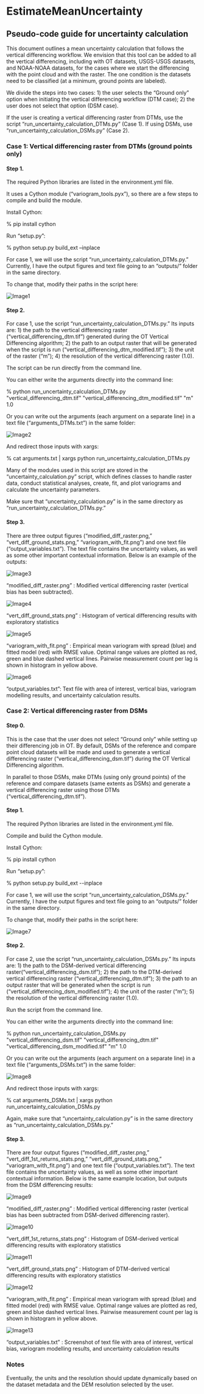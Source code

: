 # EstimateMeanUncertainty

## Pseudo-code guide for uncertainty calculation



This document outlines a mean uncertainty calculation that follows the vertical differencing workflow. We envision that this tool can be added to all the vertical differencing, including with OT datasets, USGS-USGS datasets, and NOAA-NOAA datasets, for the cases where we start the differencing with the point cloud and with the raster. The one condition is the datasets need to be classified (at a minimum, ground points are labeled). 



We divide the steps into two cases: 1) the user selects the “Ground only” option when initiating the vertical differencing workflow (DTM case); 2) the user does not select that option (DSM case). 



If the user is creating a vertical differencing raster from DTMs, use the script “run_uncertainty_calculation_DTMs.py” (Case 1). If using DSMs, use “run_uncertainty_calculation_DSMs.py” (Case 2).  



### Case 1: Vertical differencing raster from DTMs (ground points only)



#### Step 1.

The required Python libraries are listed in the environment.yml file. 

It uses a Cython module (“variogram_tools.pyx”), so there are a few steps to compile and build the module. 

Install Cython:



% pip install cython



Run “setup.py”:



% python setup.py build_ext –inplace



For case 1, we will use the script “run_uncertainty_calculation_DTMs.py.” Currently, I have the output figures and text file going to an “outputs/” folder in the same directory. 

To change that, modify their paths in the script here:

![Image1](/README_files/image1.png)



 

#### Step 2. 

For case 1, use the script “run_uncertainty_calculation_DTMs.py.” Its inputs are: 1) the path to the vertical differencing raster (“vertical_differencing_dtm.tif”) generated during the OT Vertical Differencing algorithm; 2) the path to an output raster that will be generated when the script is run (“vertical_differencing_dtm_modified.tif”); 3) the unit of the raster (“m”); 4) the resolution of the vertical differencing raster (1.0).



The script can be run directly from the command line.  



You can either write the arguments directly into the command line:



% python run_uncertainty_calculation_DTMs.py "vertical_differencing_dtm.tif" "vertical_differencing_dtm_modified.tif" "m" 1.0   



Or you can write out the arguments (each argument on a separate line) in a text file (“arguments_DTMs.txt”) in the same folder:

![Image2](/README_files/image2.png)





And redirect those inputs with xargs:



% cat arguments.txt | xargs python run_uncertainty_calculation_DTMs.py



Many of the modules used in this script are stored in the “uncertainty_calculation.py” script, which defines classes to handle raster data, conduct statistical analyses, create, fit, and plot variograms and calculate the uncertainty parameters. 



Make sure that “uncertainty_calculation.py” is in the same directory as “run_uncertainty_calculation_DTMs.py.”





#### Step 3.

There are three output figures (“modified_diff_raster.png,” “vert_diff_ground_stats.png,” “variogram_with_fit.png”) and one text file (“output_variables.txt”). The text file contains the uncertainty values, as well as some other important contextual information. Below is an example of the outputs:



![Image3](/README_files/image3.png)

“modified_diff_raster.png” : Modified vertical differencing raster (vertical bias has been subtracted). 

![Image4](/README_files/image4.png)

“vert_diff_ground_stats.png” :  Histogram of vertical differencing results with exploratory statistics

![Image5](/README_files/image5.png)

“variogram_with_fit.png” : Empirical mean variogram with spread (blue) and fitted model (red) with RMSE value. Optimal range values are plotted as red, green and blue dashed vertical lines. Pairwise measurement count per lag is shown in histogram in yellow above. 


![Image6](/README_files/image6.png)

“output_variables.txt”: Text file with area of interest, vertical bias, variogram modelling results, and uncertainty calculation results.



### Case 2: Vertical differencing raster from DSMs



#### Step 0.

This is the case that the user does not select “Ground only” while setting up their differencing job in OT. By default, DSMs of the reference and compare point cloud datasets will be made and used to generate a vertical differencing raster (“vertical_differencing_dsm.tif”) during the OT Vertical Differencing algorithm. 

In parallel to those DSMs, make DTMs (using only ground points) of the reference and compare datasets (same extents as DSMs) and generate a vertical differencing raster using those DTMs (“vertical_differencing_dtm.tif”).



#### Step 1.

The required Python libraries are listed in the environment.yml file. 

Compile and build the Cython module. 

Install Cython:



% pip install cython



Run “setup.py”:



% python setup.py build_ext --inplace



For case 1, we will use the script “run_uncertainty_calculation_DSMs.py.” Currently, I have the output figures and text file going to an “outputs/” folder in the same directory. 

To change that, modify their paths in the script here: 

![Image7](/README_files/image7.png)





#### Step 2. 

For case 2, use the script “run_uncertainty_calculation_DSMs.py.” Its inputs are: 1) the path to the DSM-derived vertical differencing raster(“vertical_differencing_dsm.tif”); 2) the path to the DTM-derived vertical differencing raster (“vertical_differencing_dtm.tif”); 3) the path to an output raster that will be generated when the script is run (“vertical_differencing_dsm_modified.tif”); 4) the unit of the raster (“m”); 5) the resolution of the vertical differencing raster (1.0).



Run the script from the command line.  



You can either write the arguments directly into the command line:



% python run_uncertainty_calculation_DSMs.py "vertical_differencing_dsm.tif" "vertical_differencing_dtm.tif" "vertical_differencing_dsm_modified.tif" "m" 1.0   



Or you can write out the arguments (each argument on a separate line) in a text file (“arguments_DSMs.txt”) in the same folder:

![Image8](/README_files/image8.png)

And redirect those inputs with xargs:



% cat arguments_DSMs.txt | xargs python run_uncertainty_calculation_DSMs.py



Again, make sure that “uncertainty_calculation.py” is in the same directory as “run_uncertainty_calculation_DSMs.py.”



#### Step 3.

There are four output figures (“modified_diff_raster.png,” “vert_diff_1st_returns_stats.png,” “vert_diff_ground_stats.png,” “variogram_with_fit.png”) and one text file (“output_variables.txt”). The text file contains the uncertainty values, as well as some other important contextual information. Below is the same example location, but outputs from the DSM differencing results:



![Image9](/README_files/image9.png)

“modified_diff_raster.png” : Modified vertical differencing raster (vertical bias has been subtracted from DSM-derived differencing raster). 





![Image10](/README_files/image10.png)

“vert_diff_1st_returns_stats.png” : Histogram of DSM-derived vertical differencing results with exploratory statistics



![Image11](/README_files/image11.png)

“vert_diff_ground_stats.png” : Histogram of DTM-derived vertical differencing results with exploratory statistics


![Image12](/README_files/image12.png)

“variogram_with_fit.png” : Empirical mean variogram with spread (blue) and fitted model (red) with RMSE value. Optimal range values are plotted as red, green and blue dashed vertical lines. Pairwise measurement count per lag is shown in histogram in yellow above. 


![Image13](/README_files/image13.png)

“output_variables.txt” : Screenshot of text file with area of interest, vertical bias, variogram modelling results, and uncertainty calculation results



### Notes

Eventually, the units and the resolution should update dynamically based on the dataset metadata and the DEM resolution selected by the user.
